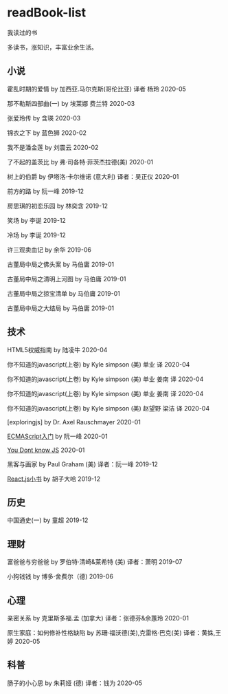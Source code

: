 # readBook-list
我读过的书

多读书，涨知识，丰富业余生活。

## 小说

霍乱时期的爱情 by 加西亚.马尔克斯(哥伦比亚) 译者 杨玲 2020-05

那不勒斯四部曲(一) by 埃莱娜 费兰特 2020-03

张爱玲传 by 含瑛  2020-03

锦衣之下  by 蓝色狮  2020-02

我不是潘金莲 by 刘震云 2020-02

了不起的盖茨比 by 弗·司各特·菲茨杰拉德(美) 2020-01

树上的伯爵 by 伊塔洛·卡尔维诺 (意大利) 译者：吴正仪 2020-01

前方的路 by 阮一峰 2019-12

房思琪的初恋乐园  by 林奕含 2019-12

笑场 by 李诞 2019-12

冷场 by 李诞 2019-12

许三观卖血记 by 余华 2019-06

古董局中局之佛头案 by 马伯庸 2019-01

古董局中局之清明上河图 by 马伯庸 2019-01

古董局中局之掠宝清单 by 马伯庸 2019-01

古董局中局之大结局 by 马伯庸 2019-01

## 技术

HTML5权威指南 by 陆凌牛 2020-04

你不知道的javascript(上卷) by Kyle simpson (美) 单业 译 2020-04

你不知道的javascript(上卷) by Kyle simpson (美) 单业 姜南 译 2020-04

你不知道的javascript(上卷) by Kyle simpson (美) 单业 姜南 译 2020-04

你不知道的javascript(上卷) by Kyle simpson (美) 赵望野 梁洁 译 2020-04

[exploringjs] by Dr. Axel Rauschmayer 2020-01

[ECMAScript入门](http://es6.ruanyifeng.com/) by 阮一峰 2020-01

[You Dont know JS](https://github.com/getify/You-Dont-Know-JS) 2020-01

黑客与画家  by Paul Graham (美) 译者：阮一峰 2019-12

[React.js小书](http://huziketang.mangojuice.top/books/react/) by 胡子大哈 2019-12

## 历史

中国通史(一) by 童超 2019-12

## 理财

富爸爸与穷爸爸 by 罗伯特·清崎&莱希特 (美) 译者：萧明 2019-07

小狗钱钱 by 博多·舍费尔（德) 2019-06

## 心理

亲密关系  by 克里斯多福.孟 (加拿大) 译者：张德芬&余蕙玲 2020-01

原生家庭：如何修补性格缺陷 by 苏珊·福沃德(美),克雷格·巴克(美) 译者：黄姝,王婷  2020-05

## 科普

肠子的小心思 by 朱莉娅 (德) 译者：钱为 2020-05

